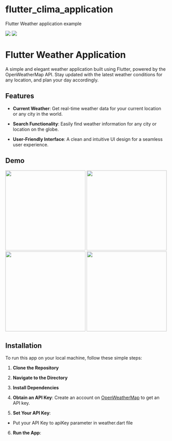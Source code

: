 # flutter_clima_application

Flutter Weather application example

  <div> 
    <img src="https://badgen.net/pub/flutter-platform/xml"/>
    <img src="https://badgen.net/badge/API/http.dart/green"/>
  </div>

# Flutter Weather Application

A simple and elegant weather application built using Flutter, powered by the OpenWeatherMap API. Stay updated with the latest weather conditions for any location, and plan your day accordingly.

## Features

- **Current Weather**: Get real-time weather data for your current location or any city in the world.

- **Search Functionality**: Easily find weather information for any city or location on the globe.

- **User-Friendly Interface**: A clean and intuitive UI design for a seamless user experience.

## Demo

<p float="left">
  <img src="https://github.com/ShokaUladzislau/Clima/blob/main/demo/1.PNG" width="250"/>
  <img src="https://github.com/ShokaUladzislau/Clima/blob/main/demo/2.PNG" width="250"/>
  <img src="https://github.com/ShokaUladzislau/Clima/blob/main/demo/3.PNG" width="250"/>
  <img src="https://github.com/ShokaUladzislau/Clima/blob/main/demo/4.gif" width="250"/>
</p>

## Installation

To run this app on your local machine, follow these simple steps:

1. **Clone the Repository**

2. **Navigate to the Directory**

3. **Install Dependencies**

4. **Obtain an API Key**: Create an account on [OpenWeatherMap](https://openweathermap.org/) to get an API key.

5. **Set Your API Key**:

- Put your API Key to apiKey parameter in weather.dart file

6. **Run the App**:

